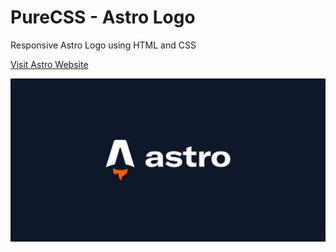 # PureCSS - Astro Logo

Responsive Astro Logo using HTML and CSS

[Visit Astro Website](https://astro.build/)

<div align="center">
   <img src="screenshot.png" width="800" />
</div
